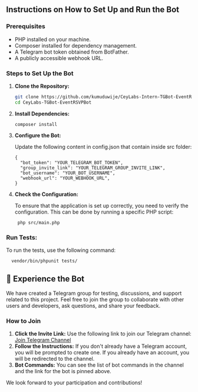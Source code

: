 
## Instructions on How to Set Up and Run the Bot

### Prerequisites
- PHP installed on your machine.
- Composer installed for dependency management.
- A Telegram bot token obtained from BotFather.
- A publicly accessible webhook URL.


### Steps to Set Up the Bot

1. **Clone the Repository:**
   ```bash
   git clone https://github.com/kumuduwije/CeyLabs-Intern-TGBot-EventRSVP/tree/bot-dev
   cd CeyLabs-TGBot-EventRSVPBot
2. **Install Dependencies:**
   ```
   composer install
   ```
3. **Configure the Bot:**

    Update the following content in config.json that contain inside src folder:

    ```
    {
      "bot_token": "YOUR_TELEGRAM_BOT_TOKEN",
      "group_invite_link": "YOUR_TELEGRAM_GROUP_INVITE_LINK",
      "bot_username": "YOUR_BOT_USERNAME",
      "webhook_url": "YOUR_WEBHOOK_URL",
    } 
    ```
4. **Check the Configuration:**

    To ensure that the application is set up correctly, you need to verify the configuration. This can be done by running a specific PHP script:

    ```
     php src/main.php
    ```
### Run Tests:
   
   To run the tests, use the following command:
  ```
    vendor/bin/phpunit tests/
  ```

## 🎉 Experience the Bot

We have created a Telegram group for testing, discussions, and support related to this project. Feel free to join the group to collaborate with other users and developers, ask questions, and share your feedback.

### How to Join

1. **Click the Invite Link:** Use the following link to join our Telegram channel: [Join Telegram Channel](https://t.me/kayeventbot)
2. **Follow the Instructions:** If you don't already have a Telegram account, you will be prompted to create one. If you already have an account, you will be redirected to the channel.
3. **Bot Commands:** You can see the list of bot commands in the channel and the link for the bot is pinned above.

We look forward to your participation and contributions!